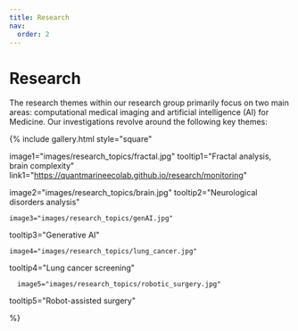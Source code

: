 ```yaml
---
title: Research
nav:
  order: 2
---
```


# <i class="fas research"></i>Research

The research themes within our research group primarily focus on two main areas: computational medical imaging and artificial intelligence (AI) for Medicine. Our investigations revolve around the following key themes:

{%
  include gallery.html
  style="square"

  image1="images/research_topics/fractal.jpg"
  tooltip1="Fractal analysis, brain complexity"
  link1="https://quantmarineecolab.github.io/research/monitoring"

  image2="images/research_topics/brain.jpg"
  tooltip2="Neurological disorders analysis"
  
    image3="images/research_topics/genAI.jpg"
  tooltip3="Generative AI"
  
    image4="images/research_topics/lung_cancer.jpg"
  tooltip4="Lung cancer screening"
  
      image5="images/research_topics/robotic_surgery.jpg"
  tooltip5="Robot-assisted surgery"


%}
